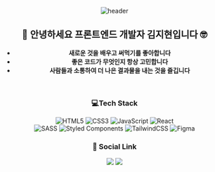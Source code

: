 <div align="center">
  
![header](https://capsule-render.vercel.app/api?type=waving&color=auto&height=250&section=header&text=Hello%20I'm%20Jihyun-k!&fontSize=90&animation=blink) 
  
##   🌱 안녕하세요 프론트엔드 개발자 김지현입니다 🤓
  
  - **새로운 것을 배우고 써먹기를 좋아합니다**
  - **좋은 코드가 무엇인지 항상 고민합니다**
  - **사람들과 소통하여 더 나은 결과물을 내는 것을 즐깁니다**

<br/>
  
  ### 💻Tech Stack
![HTML5](https://img.shields.io/badge/html5-%23E34F26.svg?style=for-the-badge&logo=html5&logoColor=white) ![CSS3](https://img.shields.io/badge/css3-%231572B6.svg?style=for-the-badge&logo=css3&logoColor=white) ![JavaScript](https://img.shields.io/badge/javascript-F7DF1E.svg?style=for-the-badge&logo=javascript&logoColor=white) ![React](https://img.shields.io/badge/react-61DAFB.svg?style=for-the-badge&logo=react&logoColor=white) 
<br/>![SASS](https://img.shields.io/badge/SASS-hotpink.svg?style=for-the-badge&logo=SASS&logoColor=white) ![Styled Components](https://img.shields.io/badge/styled--components-DB7093?style=for-the-badge&logo=styled-components&logoColor=white) ![TailwindCSS](https://img.shields.io/badge/tailwindcss-%2338B2AC.svg?style=for-the-badge&logo=tailwind-css&logoColor=white) 	![Figma](https://img.shields.io/badge/figma-%23F24E1E.svg?style=for-the-badge&logo=figma&logoColor=white)
  
### 🔗 Social Link
  <a href='https://github.com/jhyun-k'><img src="https://img.shields.io/badge/github-181717?style=for-the-badge&logo=github&logoColor=white"></a>
  <a href='https://velog.io/@jhyun_k'><img src="https://img.shields.io/badge/velog-20C997?style=for-the-badge&logo=velog&logoColor=white"></a>

</div>

<!-- Proudly created with GPRM ( https://gprm.itsvg.in ) -->
